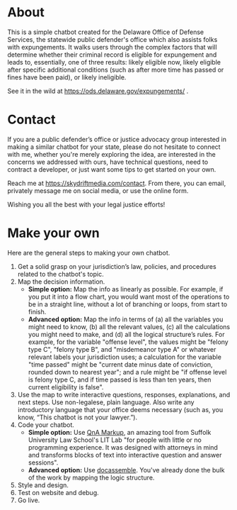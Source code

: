 # About

This is a simple chatbot created for the Delaware Office of Defense Services, the statewide public defender's office which also assists folks with expungements. It walks users through the complex factors that will determine whether their criminal record is eligible for expungement and leads to, essentially, one of three results: likely eligible now, likely eligible after specific additional conditions (such as after more time has passed or fines have been paid), or likely ineligible.

See it in the wild at https://ods.delaware.gov/expungements/ .

# Contact

If you are a public defender’s office or justice advocacy group interested in making a similar chatbot for your state, please do not hesitate to connect with me, whether you're merely exploring the idea, are interested in the concerns we addressed with ours, have technical questions, need to contract a developer, or just want some tips to get started on your own.

Reach me at https://skydriftmedia.com/contact. From there, you can email, privately message me on social media, or use the online form.

Wishing you all the best with your legal justice efforts!

# Make your own

Here are the general steps to making your own chatbot.
1. Get a solid grasp on your jurisdiction’s law, policies, and procedures related to the chatbot's topic.
2. Map the decision information.
   - **Simple option:** Map the info as linearly as possible. For example, if you put it into a flow chart, you would want most of the operations to be in a straight line, without a lot of branching or loops, from start to finish.
   - **Advanced option:** Map the info in terms of (a) all the variables you might need to know, (b) all the relevant values, (c) all the calculations you might need to make, and (d) all the logical structure’s rules. For example, for the variable "offense level", the values might be "felony type C", "felony type B", and "misdemeanor type A" or whatever relevant labels your jurisdiction uses; a calculation for the variable "time passed" might be "current date minus date of conviction, rounded down to nearest year"; and a rule might be "if offense level is felony type C, and if time passed is less than ten years, then current eligibility is false".
3. Use the map to write interactive questions, responses, explanations, and next steps. Use non-legalese, plain language. Also write any introductory language that your office deems necessary (such as, you know, “This chatbot is not your lawyer.”).
4. Code your chatbot.
   - **Simple option:** Use [QnA Markup](https://www.qnamarkup.org/), an amazing tool from Suffolk University Law School's LIT Lab "for people with little or no programming experience. It was designed with attorneys in mind and transforms blocks of text into interactive question and answer sessions".
   - **Advanced option:** Use [docassemble](https://docassemble.org/). You've already done the bulk of the work by mapping the logic structure.
5. Style and design.
6. Test on website and debug.
6. Go live.
